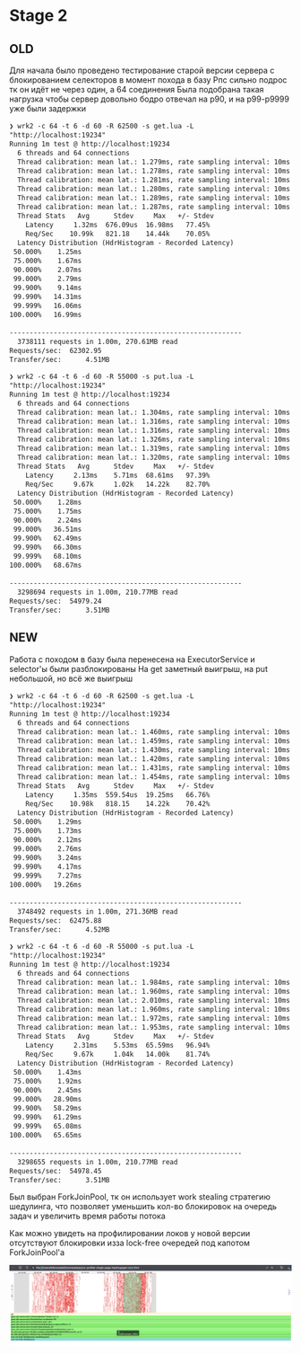 # Stage 2

## OLD

Для начала было проведено тестирование старой версии сервера с блокированием селекторов в момент похода в базу
Рпс сильно подрос тк он идёт не через один, а 64 соединения
Была подобрана такая нагрузка чтобы сервер довольно бодро отвечал на p90, и на p99-p9999 уже были задержки

```
❯ wrk2 -c 64 -t 6 -d 60 -R 62500 -s get.lua -L "http://localhost:19234"
Running 1m test @ http://localhost:19234
  6 threads and 64 connections
  Thread calibration: mean lat.: 1.279ms, rate sampling interval: 10ms
  Thread calibration: mean lat.: 1.278ms, rate sampling interval: 10ms
  Thread calibration: mean lat.: 1.281ms, rate sampling interval: 10ms
  Thread calibration: mean lat.: 1.280ms, rate sampling interval: 10ms
  Thread calibration: mean lat.: 1.289ms, rate sampling interval: 10ms
  Thread calibration: mean lat.: 1.287ms, rate sampling interval: 10ms
  Thread Stats   Avg      Stdev     Max   +/- Stdev
    Latency     1.32ms  676.09us  16.98ms   77.45%
    Req/Sec    10.99k   821.18    14.44k    70.05%
  Latency Distribution (HdrHistogram - Recorded Latency)
 50.000%    1.25ms
 75.000%    1.67ms
 90.000%    2.07ms
 99.000%    2.79ms
 99.900%    9.14ms
 99.990%   14.31ms
 99.999%   16.06ms
100.000%   16.99ms

----------------------------------------------------------
  3738111 requests in 1.00m, 270.61MB read
Requests/sec:  62302.95
Transfer/sec:      4.51MB
```


```
❯ wrk2 -c 64 -t 6 -d 60 -R 55000 -s put.lua -L "http://localhost:19234"
Running 1m test @ http://localhost:19234
  6 threads and 64 connections
  Thread calibration: mean lat.: 1.304ms, rate sampling interval: 10ms
  Thread calibration: mean lat.: 1.316ms, rate sampling interval: 10ms
  Thread calibration: mean lat.: 1.316ms, rate sampling interval: 10ms
  Thread calibration: mean lat.: 1.326ms, rate sampling interval: 10ms
  Thread calibration: mean lat.: 1.319ms, rate sampling interval: 10ms
  Thread calibration: mean lat.: 1.320ms, rate sampling interval: 10ms
  Thread Stats   Avg      Stdev     Max   +/- Stdev
    Latency     2.13ms    5.71ms  68.61ms   97.39%
    Req/Sec     9.67k     1.02k   14.22k    82.70%
  Latency Distribution (HdrHistogram - Recorded Latency)
 50.000%    1.28ms
 75.000%    1.75ms
 90.000%    2.24ms
 99.000%   36.51ms
 99.900%   62.49ms
 99.990%   66.30ms
 99.999%   68.10ms
100.000%   68.67ms

----------------------------------------------------------
  3298694 requests in 1.00m, 210.77MB read
Requests/sec:  54979.24
Transfer/sec:      3.51MB
```

## NEW

Работа с походом в базу была перенесена на ExecutorService и selector'ы были разблокированы
На get заметный выигрыш, на put небольшой, но всё же выигрыш

```
❯ wrk2 -c 64 -t 6 -d 60 -R 62500 -s get.lua -L "http://localhost:19234"
Running 1m test @ http://localhost:19234
  6 threads and 64 connections
  Thread calibration: mean lat.: 1.460ms, rate sampling interval: 10ms
  Thread calibration: mean lat.: 1.459ms, rate sampling interval: 10ms
  Thread calibration: mean lat.: 1.430ms, rate sampling interval: 10ms
  Thread calibration: mean lat.: 1.420ms, rate sampling interval: 10ms
  Thread calibration: mean lat.: 1.431ms, rate sampling interval: 10ms
  Thread calibration: mean lat.: 1.454ms, rate sampling interval: 10ms
  Thread Stats   Avg      Stdev     Max   +/- Stdev
    Latency     1.35ms  559.54us  19.25ms   66.76%
    Req/Sec    10.98k   818.15    14.22k    70.42%
  Latency Distribution (HdrHistogram - Recorded Latency)
 50.000%    1.29ms
 75.000%    1.73ms
 90.000%    2.12ms
 99.000%    2.76ms
 99.900%    3.24ms
 99.990%    4.17ms
 99.999%    7.27ms
100.000%   19.26ms

----------------------------------------------------------
  3748492 requests in 1.00m, 271.36MB read
Requests/sec:  62475.88
Transfer/sec:      4.52MB
```

```
❯ wrk2 -c 64 -t 6 -d 60 -R 55000 -s put.lua -L "http://localhost:19234"
Running 1m test @ http://localhost:19234
  6 threads and 64 connections
  Thread calibration: mean lat.: 1.984ms, rate sampling interval: 10ms
  Thread calibration: mean lat.: 1.960ms, rate sampling interval: 10ms
  Thread calibration: mean lat.: 2.010ms, rate sampling interval: 10ms
  Thread calibration: mean lat.: 1.960ms, rate sampling interval: 10ms
  Thread calibration: mean lat.: 1.972ms, rate sampling interval: 10ms
  Thread calibration: mean lat.: 1.953ms, rate sampling interval: 10ms
  Thread Stats   Avg      Stdev     Max   +/- Stdev
    Latency     2.31ms    5.53ms  65.59ms   96.94%
    Req/Sec     9.67k     1.04k   14.00k    81.74%
  Latency Distribution (HdrHistogram - Recorded Latency)
 50.000%    1.43ms
 75.000%    1.92ms
 90.000%    2.45ms
 99.000%   28.90ms
 99.900%   58.29ms
 99.990%   61.29ms
 99.999%   65.08ms
100.000%   65.65ms

----------------------------------------------------------
  3298655 requests in 1.00m, 210.77MB read
Requests/sec:  54978.45
Transfer/sec:      3.51MB
```

Был выбран ForkJoinPool, тк он использует work stealing стратегию шедулинга,
что позволяет уменьшить кол-во блокировок на очередь задач и увеличить время работы потока


Как можно увидеть на профилировании локов у новой версии отсутствуют блокировки изза lock-free очередей под капотом ForkJoinPool'а

![image](get-lock.png)